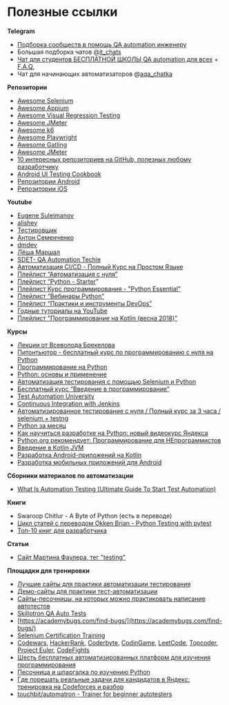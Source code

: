 # Полезные ссылки

**Telegram**

* [Подборка сообществ в помощь QA automation инженеру](https://t.me/qa\_automation/72650)
* Большая подборка чатов @[it\_chats](https://t.me/it\_chats)
* [Чат для студентов БЕСПЛАТНОЙ ШКОЛЫ QA automation для всех](https://t.me/qadlyavsex) + [F.A.Q.](https://docs.google.com/spreadsheets/d/1-gvkhk4HcDlstBDewwjH5bXon4rxW3KCDLs6C9bxJg4/edit#gid=0)
* Чат для начинающих автоматизаторов @[aqa\_chatka](https://t.me/aqa\_chatka)

**Репозитории**

* [Awesome Selenium](https://github.com/christian-bromann/awesome-selenium#readme)
* [Awesome Appium](https://github.com/SrinivasanTarget/awesome-appium#readme)
* [Awesome Visual Regression Testing](https://github.com/mojoaxel/awesome-regression-testing#readme)
* [Awesome JMeter](https://github.com/aliesbelik/awesome-jmeter#readme)
* [Awesome k6](https://github.com/grafana/awesome-k6#readme)
* [Awesome Playwright](https://github.com/mxschmitt/awesome-playwright#readme)
* [Awesome Gatling](https://github.com/aliesbelik/awesome-gatling#readme)
* [Awesome JMeter](https://github.com/aliesbelik/awesome-jmeter#readme)
* [10 интересных репозиториев на GitHub, полезных любому разработчику](https://habr.com/ru/company/plarium/blog/496472/)
* [Android UI Testing Cookbook](https://android-ui-testing.github.io/Cookbook/home/)
* [Репозитории Android](https://github.com/fleytman/mob\_tools/blob/main/manuals/ru/%D0%A0%D0%B5%D0%BF%D0%BE%D0%B7%D0%B8%D1%82%D0%BE%D1%80%D0%B8%D0%B8\_android.md)
* [Репозитории iOS](https://github.com/fleytman/mob\_tools/blob/main/manuals/ru/%D0%A0%D0%B5%D0%BF%D0%BE%D0%B7%D0%B8%D1%82%D0%BE%D1%80%D0%B8%D0%B8\_ios.md)

**Youtube**

* [Eugene Suleimanov](https://www.youtube.com/c/EugeneSuleimanov/featured)
* [alishev](https://www.youtube.com/c/alishevN)
* [Тестировщик](https://www.youtube.com/c/%D0%A2%D0%B5%D1%81%D1%82%D0%B8%D1%80%D0%BE%D0%B2%D1%89%D0%B8%D0%BA/featured)
* [Антон Семенченко](https://www.youtube.com/results?search\_query=%D0%90%D0%BD%D1%82%D0%BE%D0%BD+%D0%A1%D0%B5%D0%BC%D0%B5%D0%BD%D1%87%D0%B5%D0%BD%D0%BA%D0%BE)
* [dmdev](https://www.youtube.com/c/dmdev)
* [Лёша Маршал](https://www.youtube.com/channel/UCTVciJQp8eYwKLLQIl-iSJw)
* [SDET- QA Automation Techie](https://www.youtube.com/c/pavanoltraining)
* [Автоматизация CI/CD - Полный Курс на Простом Языке](https://www.youtube.com/watch?v=cyb10iplv7U)
* [Плейлист “Автоматизация с нуля”](https://www.youtube.com/playlist?list=PLWKsep\_LKQYq\_QRa4ROEjLse7jDbiSl-H)
* [Плейлист “Python - Starter](https://www.youtube.com/playlist?list=PLvItDmb0sZw8RfG5odrtstiYkmiPg\_Yo\_)”
* [Плейлист Курс программирования - "Python Essential"](https://www.youtube.com/playlist?list=PLvItDmb0sZw\_MVK2txwtBSHAzaYRrOdiJ)
* [Плейлист “Вебинары Python”](https://www.youtube.com/playlist?list=PLvItDmb0sZw\_x1QivR1pTQ6tAK8Awb57L)
* [Плейлист “Практики и инструменты DevOps”](https://www.youtube.com/playlist?list=PLvItDmb0sZw\_xTNDv8Bb1fsivN\_Z\_4oo9)
* [Годные туториалы на YouTube](https://habr.com/ru/company/edison/blog/434034/)
* [Плейлист "Программирование на Kotlin (весна 2018)"](https://www.youtube.com/playlist?list=PLlb7e2G7aSpRWQNlOIhvCV9aquTH-Y0eU)

**Курсы**

* [Лекции от Всеволода Брекелова](https://github.com/volekerb/testing-lectures/tree/master/lectures\_v\_2021)
* [Питонтьютор - бесплатный курс по программированию с нуля на Python](http://pythontutor.ru)
* [Программирование на Python](https://stepik.org/course/67/info)
* [Python: основы и применение](https://stepik.org/course/512/info)
* [Автоматизация тестирования с помощью Selenium и Python](https://stepik.org/course/575/info)
* [Бесплатный курс “Введение в программирование”](https://ru.hexlet.io/courses/introduction\_to\_programming)
* [Test Automation University](https://testautomationu.applitools.com)
* [Continuous Integration with Jenkins](https://learn.epam.com/detailsPage?id=62dc3947-e941-4c30-ba32-552eb363978e)
* [Автоматизированное тестирование с нуля / Полный курс за 3 часа / selenium + testng](https://www.youtube.com/watch?v=L2jMIJy0u90)
* [Python за месяц](https://habr.com/ru/company/edison/blog/474212/)
* [Как научиться разработке на Python: новый видеокурс Яндекса](https://habr.com/ru/company/yandex/blog/498856/)
* [Python.org рекомендует: Программирование для НЕпрограммистов](https://habr.com/ru/company/skillfactory/blog/480898/)
* [Введение в Kotlin JVM](https://stepik.org/course/5448/info)
* [Разработка Android-приложений на Kotlin](https://stepik.org/course/4792/info)
* [Разработка мобильных приложений для Android](https://stepik.org/course/5703/info)

**Сборники материалов по автоматизации**

* [What Is Automation Testing (Ultimate Guide To Start Test Automation)](https://www.softwaretestinghelp.com/automation-testing-tutorial-1/)

**Книги**

* Swaroop Chitlur - A Byte of Python (есть в переводе)
* [Цикл статей с переводом Okken Brian - Python Testing with pytest](https://habr.com/ru/post/448782/)
* [Топ-10 книг для разработчика](https://habr.com/ru/post/504276/)

**Статьи**
* [Сайт Мартина Фаулера, тег "testing"](https://martinfowler.com/tags/testing.html)

**Площадки для тренировки**

* [Лучшие сайты для практики автоматизации тестирования](https://habr.com/ru/post/549450/)
* [Демо-сайты для практики тест-автоматизации](https://software-testing.ru/component/content/article/3806-qa-tester-beginner-series-a-beginners-guide-to-page-object-model-pom-and-page-factory)
* [Сайты-песочницы, на которых можно практиковать написание автотестов](https://blog.noveogroup.ru/2020/01/testovye-ploschadki-dlya-trenirovok/)
* [Skillotron QA Auto Tests](https://skillotron.com/qualifications/qa-automation)
* [https://academybugs.com/find-bugs/](https://academybugs.com/find-bugs/)
* [Selenium Certification Training](https://demoqa.com)
* [Codewars](https://www.codewars.com), [HackerRank](https://www.hackerrank.com/dashboard), [Coderbyte](https://coderbyte.com), [CodinGame](https://www.codingame.com/start), [LeetCode](https://leetcode.com), [Topcoder](https://www.topcoder.com/challenges), [Project Euler](https://projecteuler.net), [CodeFights](https://codefights.com)
* [Шесть бесплатных автоматизированных платформ для изучения программирования](https://habr.com/ru/company/hexlet/blog/432802/)
* [Песочница и шпаргалка по изучению Python](https://habr.com/ru/post/421701/)
* [Где порешать реальные задачи для кандидатов в Яндекc: тренировка на Codeforces и разбор](https://habr.com/ru/company/yandex/blog/493966/)
* [touchbit/automatron - Trainer for beginner autotesters](https://github.com/touchbit/automatron)
